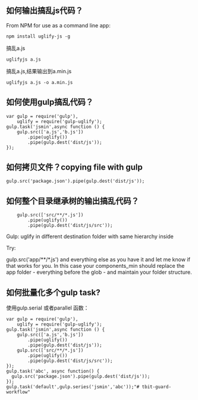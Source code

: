 ## 如何输出搞乱js代码？

From NPM for use as a command line app:

	npm install uglify-js -g

搞乱a.js

	uglifyjs a.js 

搞乱a.js,结果输出到a.min.js

	uglifyjs a.js -o a.min.js

## 如何使用gulp搞乱代码？
  
	var gulp = require('gulp'),
	    uglify = require('gulp-uglify'); 
	gulp.task('jsmin',async function () {
	    gulp.src(['a.js','b.js'])
	    	.pipe(uglify())
	        .pipe(gulp.dest('dist/js'));	
	});  

##  如何拷贝文件？copying file with gulp

	gulp.src('package.json').pipe(gulp.dest('dist/js'));


##  如何整个目录继承树的输出搞乱代码？


		gulp.src(['src/**/*.js'])
	    	.pipe(uglify())
	        .pipe(gulp.dest('dist/js/src'));


Gulp: uglify in different destination folder with same hierarchy inside

Try:

gulp.src('app/**/*.js')
and everything else as you have it and let me know if that works for you. In this case your components_min should replace the app folder - everything before the glob - and maintain your folder structure.

## 如何批量化多个gulp task?

使用gulp.serial 或者parallel 函数：

	var gulp = require('gulp'),
	    uglify = require('gulp-uglify'); 
	gulp.task('jsmin',async function () {
	    gulp.src(['a.js','b.js'])
	    	.pipe(uglify())
	        .pipe(gulp.dest('dist/js'));
	    gulp.src(['src/**/*.js'])
	    	.pipe(uglify())
	        .pipe(gulp.dest('dist/js/src'));
	});
	gulp.task('abc', async function() {
	  gulp.src('package.json').pipe(gulp.dest('dist/js'));
	});
	gulp.task('default',gulp.series('jsmin','abc'));"# tbit-guard-workflow" 
